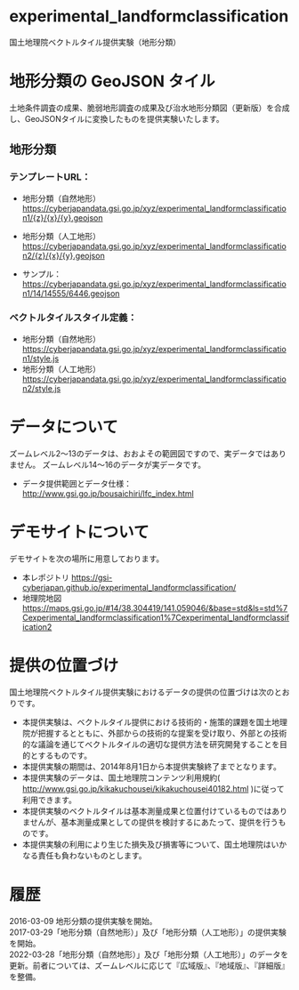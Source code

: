 experimental_landformclassification
================
国土地理院ベクトルタイル提供実験（地形分類）

# 地形分類の GeoJSON タイル
土地条件調査の成果、脆弱地形調査の成果及び治水地形分類図（更新版）を合成し、GeoJSONタイルに変換したものを提供実験いたします。

## 地形分類
### テンプレートURL：
- 地形分類（自然地形）
https://cyberjapandata.gsi.go.jp/xyz/experimental_landformclassification1/{z}/{x}/{y}.geojson
- 地形分類（人工地形）
https://cyberjapandata.gsi.go.jp/xyz/experimental_landformclassification2/{z}/{x}/{y}.geojson

- サンプル：
https://cyberjapandata.gsi.go.jp/xyz/experimental_landformclassification1/14/14555/6446.geojson

### ベクトルタイルスタイル定義： 
- 地形分類（自然地形） 
https://cyberjapandata.gsi.go.jp/xyz/experimental_landformclassification1/style.js
- 地形分類（人工地形） 
https://cyberjapandata.gsi.go.jp/xyz/experimental_landformclassification2/style.js

# データについて
ズームレベル2～13のデータは、おおよその範囲図ですので、実データではありません。
ズームレベル14～16のデータが実データです。

- データ提供範囲とデータ仕様：
http://www.gsi.go.jp/bousaichiri/lfc_index.html

# デモサイトについて
デモサイトを次の場所に用意しております。
- 本レポジトリ
https://gsi-cyberjapan.github.io/experimental_landformclassification/
- 地理院地図
https://maps.gsi.go.jp/#14/38.304419/141.059046/&base=std&ls=std%7Cexperimental_landformclassification1%7Cexperimental_landformclassification2

# 提供の位置づけ
国土地理院ベクトルタイル提供実験におけるデータの提供の位置づけは次のとおりです。
- 本提供実験は、ベクトルタイル提供における技術的・施策的課題を国土地理院が把握するとともに、外部からの技術的な提案を受け取り、外部との技術的な議論を通じてベクトルタイルの適切な提供方法を研究開発することを目的とするものです。
- 本提供実験の期間は、2014年8月1日から本提供実験終了までとなります。
- 本提供実験のデータは、国土地理院コンテンツ利用規約( http://www.gsi.go.jp/kikakuchousei/kikakuchousei40182.html )に従って利用できます。
- 本提供実験のベクトルタイルは基本測量成果と位置付けているものではありませんが、基本測量成果としての提供を検討するにあたって、提供を行うものです。
- 本提供実験の利用により生じた損失及び損害等について、国土地理院はいかなる責任も負わないものとします。

# 履歴
2016-03-09 地形分類の提供実験を開始。  
2017-03-29「地形分類（自然地形）」及び「地形分類（人工地形）」の提供実験を開始。  
2022-03-28「地形分類（自然地形）」及び「地形分類（人工地形）」のデータを更新。前者については、ズームレベルに応じて『広域版』、『地域版』、『詳細版』を整備。
